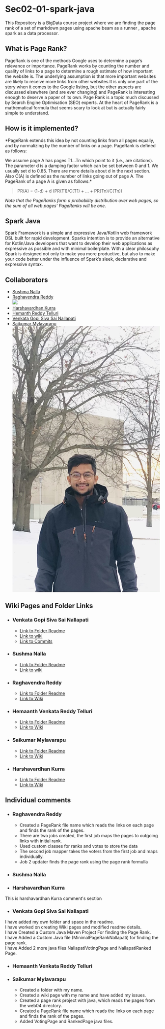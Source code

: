 # Sec02-01-spark-java
This Repository is a BigData course project where we are finding the page rank of a set of markdown pages using apache beam as a runner , apache spark as a data processor.
## What is Page Rank?
PageRank is one of the methods Google uses to determine a page’s relevance or importance. PageRank works by counting the number and quality of links to a page to determine a rough estimate of how important the website is.
The underlying assumption is that more important websites are likely to receive more links from other websites.It is only one part of the story when it comes to the Google listing, but the other aspects are discussed elsewhere (and are ever changing) and PageRank is interesting enough to deserve a paper of its own.
Page Rank is a topic much discussed by Search Engine Optimisation (SEO) experts. At the heart of PageRank is a mathematical formula that seems scary to look at but is actually fairly simple to understand.
## How is it implemented?
*PageRank extends this idea by not counting links from all pages equally, and by normalizing by the number of links on a page. PageRank is defined as follows:

We assume page A has pages T1...Tn which point to it (i.e., are citations). The parameter d is a damping factor which can be set between 0 and 1. We usually set d to 0.85. There are more details about d in the next section. Also C(A) is defined as the number of links going out of page A. The PageRank of a page A is given as follows:*
>PR(A) = (1-d) + d (PR(T1)/C(T1) + ... + PR(Tn)/C(Tn))

*Note that the PageRanks form a probability distribution over web pages, so the sum of all web pages' PageRanks will be one.*

## Spark Java
Spark Framework is a simple and expressive Java/Kotlin web framework DSL built for rapid development. Sparks intention is to provide an alternative for Kotlin/Java developers that want to develop their web applications as expressive as possible and with minimal boilerplate. With a clear philosophy Spark is designed not only to make you more productive, but also to make your code better under the influence of Spark’s sleek, declarative and expressive syntax.

## Collaborators
* [Sushma Nalla](https://github.com/SushmaNalla)
* [Raghavendra Reddy](https://github.com/reddy-raghavendra)  
   <img src="https://media-exp1.licdn.com/dms/image/C5603AQH4GSd0J57Zag/profile-displayphoto-shrink_400_400/0/1648489753605?e=1656547200&v=beta&t=ovpNpcl5M0h-urCUuQFvAZ8oTs5LkJh52n7vkvYt7rA">
* [Harshavardhan Kurra](https://github.com/harshakurra123)
* [Hemanth Reddy Telluri](https://github.com/hemanth8056)
* [Venkata Gopi Siva Sai Nallapati](https://github.com/NVGSSAI)
* [Saikumar Mylavarapu](https://github.com/saikumar438)<br>
   <img src="https://github.com/reddy-raghavendra/Sec02-01-spark-java/blob/main/images/IMG-6254.jpg">

## Wiki Pages and Folder Links
* ### Venkata Gopi Siva Sai Nallapati
    * [Link to  Folder Readme](https://github.com/reddy-raghavendra/Sec02-01-spark-java/tree/main/Venkata%20Gopi%20Siva%20Sai%20Nallapati)
    * [Link to wiki](https://github.com/reddy-raghavendra/Sec02-01-spark-java/wiki/Sai-Nallapati)
    * [Link to Commits](https://github.com/reddy-raghavendra/Sec02-01-spark-java/commits?author=NVGSSAI)

* ### Sushma Nalla
    * [Link to  Folder Readme](https://github.com/reddy-raghavendra/Sec02-01-spark-java/tree/main/Sushma%20Nalla)
    * [Link to wiki](https://github.com/reddy-raghavendra/Sec02-01-spark-java/wiki/Sushma-Nalla)

* ### Raghavendra Reddy
    * [Link to Folder Readme](https://github.com/reddy-raghavendra/Sec02-01-spark-java/blob/main/Raghavendra%20Reddy)
    * [Link to Wiki](https://github.com/reddy-raghavendra/Sec02-01-spark-java/wiki/Raghavendra-Reddy)

* ### Hemaanth Venkata Reddy Telluri
    * [Link to Folder Readme](https://github.com/reddy-raghavendra/Sec02-01-spark-java/blob/main/Hemanth%20Reddy%20Telluri/README.md)
    * [Link to Wiki](https://github.com/reddy-raghavendra/Sec02-01-spark-java/wiki/Hemanth-Venkata-Reddy-Telluri)

* ### Saikumar Mylavarapu
     * [Link to Folder Readme](https://github.com/reddy-raghavendra/Sec02-01-spark-java/blob/main/Saikumar%20Mylavarapu/README.md)
     * [Link to Wiki](https://github.com/reddy-raghavendra/Sec02-01-spark-java/wiki/Saikumar-Mylavarapu)

* ### Harshavardhan Kurra
     * [Link to Folder Readme](https://github.com/reddy-raghavendra/Sec02-01-spark-java/blob/main/Harshavardhan%20Kurra/README.md)
     * [Link to Wiki](https://github.com/reddy-raghavendra/Sec02-01-spark-java/wiki/Harshavardhan-Kurra)

## Individual comments
* ### Raghavendra Reddy

   * Created a PageRank file name which reads the links on each page and finds the rank of the pages.
   * There are two jobs created, the first job maps the pages to outgoing links with initial rank.
   * Used custom classes for ranks and votes to store the data
   * The second job mapper takes the voters from the first job and maps individually.
   * Job 2 updater finds the page rank using the page rank formulla




* ### Sushma Nalla







* ### Harshavardhan Kurra

This is harshavardhan Kurra comment's section



* ### Venkata Gopi Siva Sai Nallapati
I have added my own folder and space in the readme.<br>
I have worked on creating Wiki pages and modified readme details.<br>
I have Created a Custom Java Maven Project For finding the Page Rank.<br>
I have Added a Custom Java file (MinimalPageRankNallapati) for finding the page rank.<br>
I have Added 2 more java files NallapatiVotingPage and NallapatiRanked Page.<br>







* ### Hemaanth Venkata Reddy Telluri









* ### Saikumar Mylavarapu
   * Created a folder with my name.
   * Created a wiki page with my name and have added my issues.
   * Created a page rank project with java, which reads the pages from the web04 directory.
   * Created a PageRank file name which reads the links on each page and finds the rank of the pages.
   * Added VotingPage and RankedPage java files.
